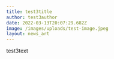 ```yaml
---
title: test3title
author: test3author
date: 2022-03-13T20:07:29.682Z
image: /images/uploads/test-image.jpeg
layout: news_art
---
```

test3text